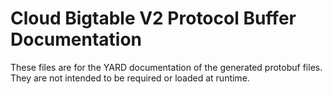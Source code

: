# Cloud Bigtable V2 Protocol Buffer Documentation

These files are for the YARD documentation of the generated protobuf files.
They are not intended to be required or loaded at runtime.
